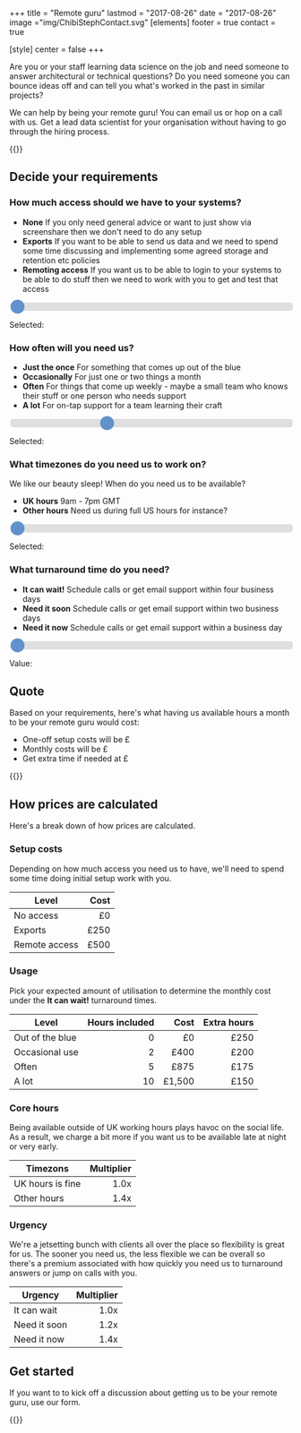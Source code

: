 +++
title = "Remote guru"
lastmod = "2017-08-26"
date = "2017-08-26"
image ="img/ChibiStephContact.svg"
[elements]
  footer = true
  contact = true



[style]
  center = false
+++

<style> 
.slider {
  -webkit-appearance: none;
  width: 100%;
  height: 15px;
  border-radius: 5px;
  background: #d3d3d3;
  outline: none;
  opacity: 0.7;
  -webkit-transition: .2s;
  transition: opacity .2s;
}
.slider::-webkit-slider-thumb {
  -webkit-appearance: none;
  appearance: none;
  width: 25px;
  height: 25px;
  border-radius: 50%;
  background: #2165B6;
  cursor: pointer;
}
</style>

Are you or your staff learning data science on the job and need someone to answer architectural or technical questions? Do you need someone you can bounce ideas off and can tell you what's worked in the past in similar projects? 

We can help by being your remote guru! You can email us or hop on a call with us. Get a lead data scientist for your organisation without having to go through the hiring process.

{{<btn href="//itsalocke.com/#contact" msg="Get in touch">}}


## Decide your requirements

### How much access should we have to your systems?

+ **None** If you only need general advice or want to just show via screenshare then we don't need to do any setup
+ **Exports** If you want to be able to send us data and we need to spend some time discussing and implementing some agreed storage and retention etc policies
+ **Remoting access** If you want us to be able to login to your systems to be able to do stuff then we need to work with you to get and test that access

<div id="slidecontainer">
  <input type="range" min="1" max="3" value="1" class="slider" id="setup">
  <p>Selected: <span id="setupcost"></span></p>
</div>

### How often will you need us?
+ **Just the once** For something that comes up out of the blue
+ **Occasionally** For just one or two things a month
+ **Often** For things that come up weekly - maybe a small team who knows their stuff or one person who needs support
+ **A lot** For on-tap support for a team learning their craft

<div id="slidecontainer">
  <input type="range" min="1" max="4" value="2" class="slider" id="engagement">
  <p>Selected: <span id="engagementcost"></span></p>
</div>

### What timezones do you need us to work on?
We like our beauty sleep! When do you need us to be available?

- **UK hours** 9am - 7pm GMT
- **Other hours** Need us during full US hours for instance?

<div id="slidecontainer">
  <input type="range" min="1" max="2" value="1" class="slider" id="tz" onChange="updatePrice()">
  <p>Selected: <span id="tzmult"></span></p>
</div>

### What turnaround time do you need? 
+ **It can wait!** Schedule calls or get email support within four business days
+ **Need it soon** Schedule calls or get email support within two business days
+ **Need it now** Schedule calls or get email support within a business day

<div id="slidecontainer">
  <input type="range" min="1" max="3" value="1" class="slider" id="sla" onChange="updatePrice()">
  <p>Value: <span id="slaval"></span></p>
</div>

## Quote
Based on your requirements, here's what having us available <span id="monthlyhours"></span> hours a month to be your remote guru would cost:

- One-off setup costs will be £<span id="setupcosts"></span>
- Monthly costs will be £<span id="monthlycosts"></span>
- Get extra time if needed at £<span id="monthlyextra"></span>

{{<btn href="//itsalocke.com/#contact" msg="Get in touch">}}

## How prices are calculated
Here's a break down of how prices are calculated.

### Setup costs
Depending on how much access you need us to have, we'll need to spend some time doing initial setup work with you. 

| Level         | Cost |
|---------------|-----:|
| No access     | £0   |
| Exports       | £250 |
| Remote access | £500 |

### Usage
Pick your expected amount of utilisation to determine the monthly cost under the **It can wait!** turnaround times.

| Level           | Hours included |   Cost | Extra hours |
|-----------------|---------------:|-------:|------------:|
| Out of the blue |              0 |     £0 |        £250 |
| Occasional use  |              2 |   £400 |        £200 |
| Often           |              5 |   £875 |        £175 |
| A lot           |             10 | £1,500 |        £150 |

### Core hours
Being available outside of UK working hours plays havoc on the social life. As a result, we charge a bit more if you want us to be available  late at night or very early.

| Timezons      | Multiplier |
|--------------|-------:|
| UK hours is fine  |   1.0x |
| Other hours |   1.4x |

### Urgency
We're a jetsetting bunch with clients all over the place so flexibility is great for us. The sooner you need us, the less flexible we can be overall so there's a premium associated with how quickly you need us to turnaround answers or jump on calls with you.

| Urgency      | Multiplier  |
|--------------|-------:|
| It can wait  |   1.0x |
| Need it soon |   1.2x |
| Need it now  |   1.4x |


## Get started
If you want to to kick off a discussion about getting us to be your remote guru, use our form.

{{<btn href="//itsalocke.com/#contact" msg="Get in touch">}}

<script>
//Ref data
var setupopts = [
  "No access",
  "Exports",
  "Remote access"
];
var setupcosts = [0, 250, 500];

var engagementopts = [
  "Just the once",
  "Occassionally",
  "Often",
  "A lot"
];
var engagementcosts = [0, 400, 875, 1500];
var engagementhours = [0, 2, 5, 10];
var engagementhourly = [250, 200, 175, 150];

var tzopts = [
  "UK hours",
  "Other hours"
];
var tzscale = [1, 1.4];

var slaopts = [
  "It can wait!",
  "Need it soon",
  "Need it now"
];
var slaval = [1, 1.2, 1.4];

// Sliders
var setup = document.getElementById("setup");
var engagement = document.getElementById("engagement");
var tz = document.getElementById("tz");
var sla = document.getElementById("sla");

// Labels
var setupoutput = document.getElementById("setupcost");
var engagementoutput = document.getElementById("engagementcost");
var tzoutput = document.getElementById("tzmult");
var slaoutput = document.getElementById("slaval");

// Calculated variables
var setupout = document.getElementById("setupcosts");
var monthout = document.getElementById("monthlycosts");
var hourout = document.getElementById("monthlyhours");
var hourcosts = document.getElementById("monthlyextra");

// Defaults
setupoutput.innerHTML = setupopts[0];
engagementoutput.innerHTML = engagementopts[1];
tzoutput.innerHTML = tzopts[0];
slaoutput.innerHTML = slaopts[0];
setupout.innerHTML = setupcosts[0];
monthout.innerHTML = engagementcosts[1];
hourout.innerHTML = engagementhours[1];
hourcosts.innerHTML = engagementhourly[1];

// Calculation
function updatePrice(tz, sla, eng) {
  var scale = tzscale[tz.value - 1] * slaval[sla.value - 1];
  var engpos = eng.value - 1;
  monthout.innerHTML = Math.round(scale * engagementcosts[engpos]).toLocaleString();
  hourout.innerHTML = engagementhours[engpos];
  hourcosts.innerHTML = Math.round(scale * engagementhourly[engpos]);
};

// Updating sliders
setup.oninput = function() {
  setupoutput.innerHTML = setupopts[this.value - 1];
  setupout.innerHTML = setupcosts[this.value - 1];
};

engagement.oninput = function() {
  engagementoutput.innerHTML = engagementopts[this.value - 1];
  updatePrice(tz, sla, this);
};

tz.oninput = function() {
  tzoutput.innerHTML = tzopts[this.value - 1];
  updatePrice(this, sla, engagement);
};

sla.oninput = function() {
  slaoutput.innerHTML = slaopts[this.value - 1];
  updatePrice(tz, this, engagement);
};

</script>